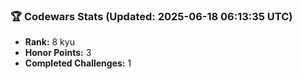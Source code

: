 ### 🏆 Codewars Stats (Updated: 2025-06-18 06:13:35 UTC)

- **Rank:** 8 kyu
- **Honor Points:** 3
- **Completed Challenges:** 1

